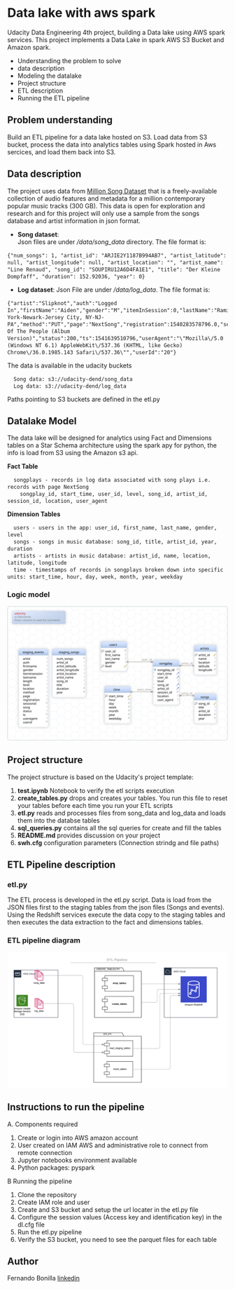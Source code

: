 # Data lake with aws spark

Udacity Data Engineering 4th project, building a Data lake using AWS spark services. This project implements a Data Lake in spark AWS S3 Bucket and Amazon spark.

- Understanding the problem to solve
- data description
- Modeling the datalake
- Project structure
- ETL description
- Running the ETL pipeline


## Problem understanding

Build an ETL pipeline for a data lake hosted on S3. Load data from S3 bucket, process the data into analytics tables using Spark hosted in Aws sercices, and load them back into S3.

## Data description

The project uses data from [Million Song Dataset](https://labrosa.ee.columbia.edu/millionsong/) that is a freely-available collection of audio features and metadata for a million contemporary popular music tracks (300 GB). This data is open for exploration and research and for this project will only use a sample from the songs database and artist information in json format.
  
- **Song dataset**:  
  Json files are under */data/song_data* directory. The file format is:

```
{"num_songs": 1, "artist_id": "ARJIE2Y1187B994AB7", "artist_latitude": null, "artist_longitude": null, "artist_location": "", "artist_name": "Line Renaud", "song_id": "SOUPIRU12A6D4FA1E1", "title": "Der Kleine Dompfaff", "duration": 152.92036, "year": 0}
```

- **Log dataset**: 
  Json File are under */data/log_data*. The file format is:

```
{"artist":"Slipknot","auth":"Logged In","firstName":"Aiden","gender":"M","itemInSession":0,"lastName":"Ramirez","length":192.57424,"level":"paid","location":"New York-Newark-Jersey City, NY-NJ-PA","method":"PUT","page":"NextSong","registration":1540283578796.0,"sessionId":19,"song":"Opium Of The People (Album Version)","status":200,"ts":1541639510796,"userAgent":"\"Mozilla\/5.0 (Windows NT 6.1) AppleWebKit\/537.36 (KHTML, like Gecko) Chrome\/36.0.1985.143 Safari\/537.36\"","userId":"20"}
```

The data is available in the udacity buckets 

```
  Song data: s3://udacity-dend/song_data
  Log data: s3://udacity-dend/log_data

```
Paths pointing to S3 buckets are defined in the etl.py


## Datalake Model

The data lake will be designed for analytics using Fact and Dimensions tables on a Star Schema architecture using the spark apy for python, the info is load from S3 using the Amazon s3 api.

**Fact Table**
```
  songplays - records in log data associated with song plays i.e. records with page NextSong
    songplay_id, start_time, user_id, level, song_id, artist_id, session_id, location, user_agent
```

**Dimension Tables**

```
  users - users in the app: user_id, first_name, last_name, gender, level
  songs - songs in music database: song_id, title, artist_id, year, duration
  artists - artists in music database: artist_id, name, location, latitude, longitude
  time - timestamps of records in songplays broken down into specific units: start_time, hour, day, week, month, year, weekday
```

### Logic model

![Logic model](https://github.com/Fer-Bonilla/Udacity-Data-Engineering-datawarehouse-with-aws-redshift/blob/main/redshift-udacity/DefaultLayout.svg)


## Project structure

The project structure is based on the Udacity's project template:
1. **test.ipynb** Notebook to verify the etl scripts execution
2. **create_tables.py** drops and creates your tables. You run this file to reset your tables before each time you run your ETL scripts
3. **etl.py** reads and processes files from song_data and log_data and loads them into the databse tables
4. **sql_queries.py** contains all the sql queries for create and fill the tables
5. **README.md** provides discussion on your project
6. **swh.cfg** configuration parameters (Connection strindg and file paths)

## ETL Pipeline description

### etl.py
The ETL process is developed in the etl.py script. Data is load from the JSON files first to the staging tables from the json files (Songs and events). Using the Redshift services execute the data copy to the staging tables and then executes the data extraction to the fact and dimensions tables.

### ETL pipeline diagram

![ETL pipeline diagram](https://github.com/Fer-Bonilla/Udacity-Data-Engineering-datawarehouse-with-aws-redshift/blob/main/images/ETL_pipeline.png)

## Instructions to run the pipeline

A. Components required

 1.	Create or login into AWS amazon account
 2.	User created on IAM AWS and administrative role to connect from remote connection
 3.	Jupyter notebooks environment available
 4.	Python packages: pyspark

B Running the pipeline

 1.	Clone the repository
 2.	Create IAM role and user
 3.	Create and S3 bucket and setup the url locater in the etl.py file
 4.	Configure the session values (Access key and identification key) in the dl.cfg file
 5.	Run the etl.py pipeline
 6.	Verify the S3 bucket, you need to see the parquet files for each table

## Author 
Fernando Bonilla [linkedin](https://www.linkedin.com/in/fer-bonilla/)
